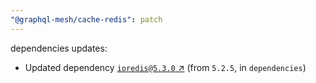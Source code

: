 ```yaml
---
"@graphql-mesh/cache-redis": patch
---
```

dependencies updates:
  - Updated dependency [`ioredis@5.3.0` ↗︎](https://www.npmjs.com/package/ioredis/v/5.3.0) (from `5.2.5`, in `dependencies`)
